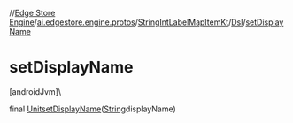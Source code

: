 //[Edge Store Engine](../../../../index.md)/[ai.edgestore.engine.protos](../../index.md)/[StringIntLabelMapItemKt](../index.md)/[Dsl](index.md)/[setDisplayName](set-display-name.md)

# setDisplayName

[androidJvm]\

final [Unit](https://kotlinlang.org/api/latest/jvm/stdlib/kotlin/-unit/index.html)[setDisplayName](set-display-name.md)([String](https://developer.android.com/reference/kotlin/java/lang/String.html)displayName)
